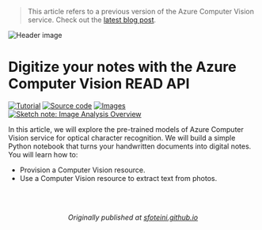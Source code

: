 > This article refers to a previous version of the Azure Computer Vision service. Check out the [latest blog post](https://github.com/sfoteini/azure-computer-vision/tree/main/computer-vision-4.0-ocr).

![Header image](https://sfoteini.github.io/images/post/digitize-your-notes-with-azure-computer-vision-read-api/computer-vision-read_header_hu6524d0f868ed645e5ca39b4852912e3c_128073_1110x0_resize_q95_h2_box_3.webp)

# Digitize your notes with the Azure Computer Vision READ API

<p>
  <a href="https://sfoteini.github.io/blog/digitize-your-notes-with-azure-computer-vision-read-api/" target="_blank"><img src="https://img.shields.io/badge/Instructions-informational?style=for-the-badge" alt="Tutorial"></a>
  <a href="ocr-demo.ipynb" target="_blank"><img src="https://img.shields.io/badge/Notebook-critical?style=for-the-badge" alt="Source code"></a>
  <a href="images" target="_blank"><img src="https://img.shields.io/badge/Images-yellow?style=for-the-badge" alt="Images"></a>
  <a href="https://github.com/sfoteini/sketchnotes/blob/main/computer-vision-ocr.png?raw=true" target="_blank"><img src="https://img.shields.io/badge/Sketch note-yellowgreen?style=for-the-badge" alt="Sketch note: Image Analysis Overview"></a>
</p>

In this article, we will explore the pre-trained models of Azure Computer Vision service for optical character recognition. We will build a simple Python notebook that turns your handwritten documents into digital notes. You will learn how to:

* Provision a Computer Vision resource.
* Use a Computer Vision resource to extract text from photos.

<br>
<br>
<p align="center">
  <em>Originally published at <a href="https://sfoteini.github.io/" target="_blank">sfoteini.github.io</a></em>
</p>
